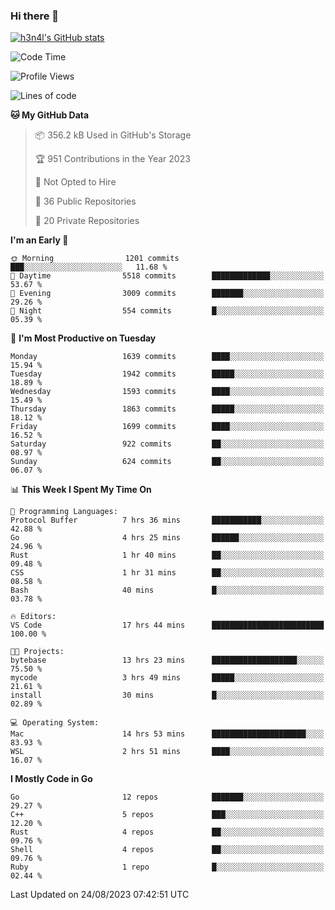 ### Hi there 👋

[![h3n4l's GitHub stats](https://github-readme-stats.vercel.app/api?username=h3n4l&count_private=true&show_icons=true&theme=radical)](https://github.com/h3n4l/github-readme-stats)

<!--START_SECTION:waka-->
![Code Time](http://img.shields.io/badge/Code%20Time-1%2C522%20hrs%2019%20mins-blue)

![Profile Views](http://img.shields.io/badge/Profile%20Views-0-blue)

![Lines of code](https://img.shields.io/badge/From%20Hello%20World%20I%27ve%20Written-2.9%20million%20lines%20of%20code-blue)

**🐱 My GitHub Data** 

> 📦 356.2 kB Used in GitHub's Storage 
 > 
> 🏆 951 Contributions in the Year 2023
 > 
> 🚫 Not Opted to Hire
 > 
> 📜 36 Public Repositories 
 > 
> 🔑 20 Private Repositories 
 > 
**I'm an Early 🐤** 

```text
🌞 Morning                1201 commits        ███░░░░░░░░░░░░░░░░░░░░░░   11.68 % 
🌆 Daytime                5518 commits        █████████████░░░░░░░░░░░░   53.67 % 
🌃 Evening                3009 commits        ███████░░░░░░░░░░░░░░░░░░   29.26 % 
🌙 Night                  554 commits         █░░░░░░░░░░░░░░░░░░░░░░░░   05.39 % 
```
📅 **I'm Most Productive on Tuesday** 

```text
Monday                   1639 commits        ████░░░░░░░░░░░░░░░░░░░░░   15.94 % 
Tuesday                  1942 commits        █████░░░░░░░░░░░░░░░░░░░░   18.89 % 
Wednesday                1593 commits        ████░░░░░░░░░░░░░░░░░░░░░   15.49 % 
Thursday                 1863 commits        █████░░░░░░░░░░░░░░░░░░░░   18.12 % 
Friday                   1699 commits        ████░░░░░░░░░░░░░░░░░░░░░   16.52 % 
Saturday                 922 commits         ██░░░░░░░░░░░░░░░░░░░░░░░   08.97 % 
Sunday                   624 commits         ██░░░░░░░░░░░░░░░░░░░░░░░   06.07 % 
```


📊 **This Week I Spent My Time On** 

```text
💬 Programming Languages: 
Protocol Buffer          7 hrs 36 mins       ███████████░░░░░░░░░░░░░░   42.88 % 
Go                       4 hrs 25 mins       ██████░░░░░░░░░░░░░░░░░░░   24.96 % 
Rust                     1 hr 40 mins        ██░░░░░░░░░░░░░░░░░░░░░░░   09.48 % 
CSS                      1 hr 31 mins        ██░░░░░░░░░░░░░░░░░░░░░░░   08.58 % 
Bash                     40 mins             █░░░░░░░░░░░░░░░░░░░░░░░░   03.78 % 

🔥 Editors: 
VS Code                  17 hrs 44 mins      █████████████████████████   100.00 % 

🐱‍💻 Projects: 
bytebase                 13 hrs 23 mins      ███████████████████░░░░░░   75.50 % 
mycode                   3 hrs 49 mins       █████░░░░░░░░░░░░░░░░░░░░   21.61 % 
install                  30 mins             █░░░░░░░░░░░░░░░░░░░░░░░░   02.89 % 

💻 Operating System: 
Mac                      14 hrs 53 mins      █████████████████████░░░░   83.93 % 
WSL                      2 hrs 51 mins       ████░░░░░░░░░░░░░░░░░░░░░   16.07 % 
```

**I Mostly Code in Go** 

```text
Go                       12 repos            ███████░░░░░░░░░░░░░░░░░░   29.27 % 
C++                      5 repos             ███░░░░░░░░░░░░░░░░░░░░░░   12.20 % 
Rust                     4 repos             ██░░░░░░░░░░░░░░░░░░░░░░░   09.76 % 
Shell                    4 repos             ██░░░░░░░░░░░░░░░░░░░░░░░   09.76 % 
Ruby                     1 repo              █░░░░░░░░░░░░░░░░░░░░░░░░   02.44 % 
```




 Last Updated on 24/08/2023 07:42:51 UTC
<!--END_SECTION:waka-->

